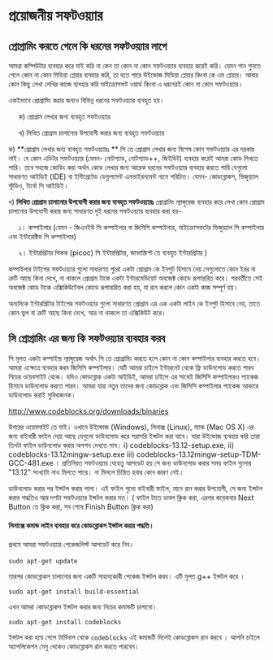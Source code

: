 #  প্রয়োজনীয় সফটওয়্যার

##  প্রোগ্রামিং করতে গেলে কি ধরনের সফটওয়্যার লাগে

আমরা কম্পিউটার ব্যবহার করে যাই করি না কেন তা কোন না কোন সফটওয়্যার ব্যবহার করেই করি। যেমন গান শুনতে গেলে কোন না কোন মিডিয়া প্লেয়ার ব্যবহার করি, তা হতে পারে উইন্ডোজ মিডিয়া প্লেয়ার কিংবা কে এম প্লেয়ার। আবার কোন কিছু লেখা লেখির কাজে ব্যবহার করি মাইক্রোসফট ওয়ার্ড কিংবা এ ধরনেরই কোন না কোন সফটওয়্যার।

একইভাবে প্রোগ্রামিং করার জন্যও বিভিন্ন ধরনের সফটওয়্যার ব্যবহৃত হয়।

&nbsp;&nbsp;&nbsp;&nbsp;
ক) প্রোগ্রাম লেখার জন্য ব্যবহৃত সফটওয়্যার

&nbsp;&nbsp;&nbsp;&nbsp;
খ) লিখিত প্রোগ্রাম চালানোর উপযোগী করার জন্য ব্যবহৃত সফটওয়্যার

ক) **প্রোগ্রাম লেখার জন্য ব্যবহৃত সফটওয়্যারঃ **
সি তে প্রোগ্রাম লেখার জন্য বিশেষ কোন সফটওয়্যার এর দরকার নাই। যে কোন এডিটর সফটওয়্যার (যেমন- নোটপ্যাড, নোটপ্যাড++, জিইডিট) ব্যবহার করেই আমরা কোড লিখতে পারি। তবে সহজে কোডিং করা অর্থাৎ কোড লেখার জন্য আরেক ধরনের সফটওয়্যার ব্যবহার করতে পারি যেগুলো সাধারণত আইডিই (IDE) বা ইন্টিগ্রেটেড ডেভ্লপমেন্ট এনভাইরনমেন্ট নামে পরিচিত। যেমন- কোডব্লোকস, ভিজুয়্যাল স্টুডিও, টার্বো সি আইডিই।

খ) **লিখিত প্রোগ্রাম চালানোর উপযোগী করার জন্য ব্যবহৃত সফটওয়্যারঃ**
প্রোগ্রামিং ল্যাঙ্গুয়েজ ব্যবহার করে লেখা কোন প্রোগ্রাম চালানোর উপযোগী করার জন্য সাধারণত দুই ধরনের সফটওয়্যার ব্যবহার করা হয়-

&nbsp;&nbsp;&nbsp;&nbsp;
১। কম্পাইলার (যেমন - জিএনইউ সি কম্পাইলার বা জিসিসি কম্পাইলার, মাইক্রোসফটের ভিজুয়্যাল সি কম্পাইলার এবং ইন্টারেক্টিভ সি কম্পাইলার)

&nbsp;&nbsp;&nbsp;&nbsp;
২। ইন্টারপ্রিটার পিকক (picoc) সি ইন্টারপ্রিটার, জাভাস্ক্রিপ্ট তে ব্যবহৃত ইন্টারপ্রিটার )

কম্পাইলার টাইপের সফটওয়্যার গুলো সাধারণত পুরো একটা প্রোগ্রাম কে ইনপুট হিসাবে নেয় সেগুলোতে কোন ইরর বা ত্রুটি আছে কিনা দেখে, না থাকলে প্রোগ্রাম টাকে একটা ইন্টারমেডিয়েট অবজেক্ট কোডে রূপান্তরিত করে। পরবর্তীতে সেই অবজেক্ট কোড টাকে এক্সিকিউটেবল কোডে রূপান্তরিত করা হয়, যা রান করলে কোন একটা কাজ সম্পূর্ণ হয়।

অন্যদিকে ইন্টারপ্রিটার টাইপের সফটওয়্যার গুলো সাধারণত প্রোগ্রাম এর এক একটা লাইন কে ইনপুট হিসাবে নেয়, তাতে কোন ভুল বা ত্রুটি আছে কিনা দেখে, আর না থাকলে তা এক্সিকিউট করে।

##  সি প্রোগ্রামিং এর জন্য কি সফটওয়্যার ব্যবহার করব

সি মূলত একটা কম্পাইল্ড ল্যাঙ্গুয়েজ অর্থাৎ সি তে প্রোগ্রামিং করতে হলে কোন না কোন কম্পাইলার ব্যবহার করতে হবে। আমরা এক্ষেত্রে ব্যবহার করব জিসিসি কম্পাইলার। যেটি আমরা চাইলে ইন্টারনেট থেকে ফ্রি ডাউনলোড করতে পারব নিচের ওয়েবসাইট থেকে। যদিও কোডব্লোক একটা আইডিই, আমরা চাইলে এর সাথেই জিসিসি কম্পাইলারও  প্যাকেজ হিসাবে ডাউনলোড করতে পারব। আমরা যারা নতুন তাদের জন্য কোডব্লোক এবং জিসিসি কম্পাইলার প্যাকেজ আকারে ডাউনলোড করাই সুবিধাজনক।

http://www.codeblocks.org/downloads/binaries

উপরের ওয়েবসাইট তে যাই। এখানে উইন্ডোজ (Windows), লিনাক্স (Linux), ম্যাক  (Mac OS X) এর জন্য বাইনারী ফাইল দেয়া আছে যেগুলো ডাউনলোড করে সরাসরি ইন্সটল করা যাবে।  যারা উইন্ডোজ ব্যবহার করি তারা তিনটা ফাইল ডাউনলোড করার অপশন দেখতে পাব।  i) codeblocks-13.12-setup.exe, ii) codeblocks-13.12mingw-setup.exe iii) codeblocks-13.12mingw-setup-TDM-GCC-481.exe ।  প্রতিনিয়ত  সফটওয়্যার যেহেতু আপডেট হয় সে জন্য  ডাউনলোড করার সময় ফাইল গুলোর "13.12" সংখ্যাটা নাও মিলতে পারে। না মিললে চিন্তিত হবার কোন কারণ নেই।

ডাউনলোড করার পর ইন্সটল করার পালা। এই ফাইল গুলো বাইনারী ফাইল, মানে রান করার উপযোগী, সে জন্য ইন্সটল করার পদ্ধতিও আর দশটা সফটওয়্যার ইন্সটল করার মত।  ( ফাইল টাতে ডাবল ক্লিক করা, এরপর কয়েকবার Next Button তে ক্লিক করা, সব শেষে Finish Button ক্লিক করা)

#### লিনাক্সে কমান্ড লাইন ব্যবহার করে কোডব্লোকস ইন্সটল করার পদ্ধতি।

প্রথমে আমরা সফটওয়্যার পেকেজলিস্ট আপডেট করে নিব। 

‍`sudo apt-get update`

তারপর কোডব্লোকস চালানোর জন্য একটি সাহায্যকারী পেকেজ ইন্সটল করব। এটি মুলত g++ ইন্সটল করে । 

`sudo apt-get install build-essential`

এখন আমরা কোডব্লোকস ইন্সটল করার জন্য নিচের কমান্ডটি চালাবো। 

`sudo apt-get install codeblocks`

ইন্সটল করা হয়ে গেলে টার্মিনাল থেকে `codeblocks` এই কমান্ডটি দিলেই কোডব্লোকস রান করবে । আপনি চাইলে অ্যাপলিকেশন মেনু থেকেও কোডব্লোকস রান করতে পারবেন। 
